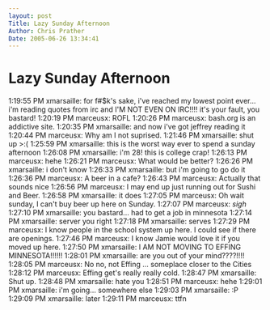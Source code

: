 ```yaml
---
layout: post
Title: Lazy Sunday Afternoon  
Author: Chris Prather
Date: 2005-06-26 13:34:41
---
```


# Lazy Sunday Afternoon
1:19:55 PM xmarsaille: for f#$k's sake, i've reached my lowest point ever... i'm reading quotes from irc and I'M NOT EVEN ON IRC!!!!  it's your fault, you bastard!
1:20:19 PM marceusx: ROFL
1:20:26 PM marceusx: bash.org is an addictive site.
1:20:35 PM xmarsaille: and now i've got jeffrey reading it
1:20:44 PM marceusx: Why am I not suprised.
1:21:46 PM xmarsaille: shut up >:(
1:25:59 PM xmarsaille: this is the worst way ever to spend a sunday afternoon
1:26:08 PM xmarsaille: i'm 28!  this is college crap!
1:26:13 PM marceusx: hehe
1:26:21 PM marceusx: What would be better?
1:26:26 PM xmarsaille: i don't know
1:26:33 PM xmarsaille: but i'm going to go do it
1:26:36 PM marceusx: A beer in a cafe?
1:26:43 PM marceusx: Actually that sounds nice
1:26:56 PM marceusx: I may end up just running out for Sushi and Beer.
1:26:58 PM xmarsaille: it does
1:27:05 PM marceusx: Oh wait sunday, I can't buy beer up here on Sunday.
1:27:07 PM marceusx: *sigh*
1:27:10 PM xmarsaille: you bastard... had to get a job in minnesota
1:27:14 PM xmarsaille: server you right
1:27:18 PM xmarsaille: serves
1:27:29 PM marceusx: I know people in the school system up here. I could see if there are openings.
1:27:46 PM marceusx: I know Jamie would love it if you moved up here.
1:27:50 PM xmarsaille: I AM NOT MOVING TO EFFING MINNESOTA!!!!!!
1:28:01 PM xmarsaille: are you out of your mind????!!!!
1:28:05 PM marceusx: No no, not Effing ... someplace closer to the Cities
1:28:12 PM marceusx: Effing get's really really cold.
1:28:47 PM xmarsaille: Shut up.
1:28:48 PM xmarsaille: hate you
1:28:51 PM marceusx: hehe
1:29:01 PM xmarsaille: i'm going... somewhere else
1:29:03 PM xmarsaille: :P
1:29:09 PM xmarsaille: later
1:29:11 PM marceusx: ttfn
